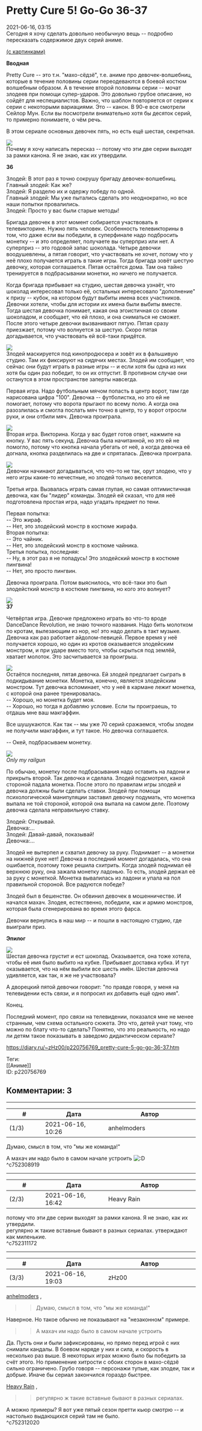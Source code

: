 Pretty Cure 5! Go-Go 36-37
==========================

  
2021-06-16, 03:15  
 Сегодня я хочу сделать довольно необычную вещь -- подробно пересказать содержимое двух серий аниме.   
   
  [(с картинками)](https://zHz00.diary.ru/p220756769.htm?index=1#linkmore220756769m1)      
   
  **Вводная**    
   
 Pretty Cure -- это т.н. "махо-сёдзё", т.е. аниме про девочек-волшебниц, которые в течение половины серии переодеваются в боевой костюм волшебным образом. А в течение второй половины серии -- мочат злодеев при помощи супер-ударов. Это довольно грубое описание, но сойдёт для неспециалистов. Важно, что шаблон повторяется от серии к серии с некоторыми вариациями. Это -- канон. В 90-е все смотрели Сейлор Мун. Если вы посмотрели внимательно хотя бы десяток серий, то примерно понимаете, о чём речь.   
   
 В этом сериале основных девочек пять, но есть ещё шестая, секретная.   
   
   [![](https://b.radikal.ru/b20/2106/bb/44d81f10741at.jpg)](https://b.radikal.ru/b20/2106/bb/44d81f10741a.jpg)     
 Почему я хочу написать пересказ -- потому что эти две серии выходят за рамки канона. Я не знаю, как их утвердили.   
   
  **36**    
   
 Злодей: В этот раз я точно сокрушу бригаду девочек-волшебниц.   
 Главный злодей: Как же?   
 Злодей: Я разделю их и одержу победу по одной.   
 Главный злодей: Мы уже пытались сделать это неоднократно, но все наши попытки провалились.   
 Злодей: Просто у вас были старые методы!   
   
 Бригада девочек в этот момент собирается участвовать в телевикторине. Нужно пять человек. Особенность телевикторины в том, что даже если вы победили, в суперфинале надо подбросить монетку -- и это определяет, получаете вы суперприз или нет. А суперприз -- это годовой запас шоколада. Четыре девочки воодушевлены, а пятая говорит, что участвовать не хочет, потому что у неё плохо получается играть в такие игры. Тогда бригада зовёт шестую девочку, которая соглашается. Пятая остаётся дома. Там она тайно тренируется в подбрасывании монетки, но ничего не получается.   
   
 Когда бригада прибывает на студию, шестая девочка узнаёт, что шоколад интересовал только её, остальных интересовало "дополнение" к призу -- кубок, на котором будут выбиты имена всех участников. Девочки хотели, чтобы для истории их имена были выбиты вместе. Тогда шестая девочка понимает, какая она эгоистичная со своим шоколадом, и сообщает, что ей плохо, и она сниматься не сможет. После этого четыре девочки вызванивают пятую. Пятая сразу приезжает, потому что волнуется за шестую. Скоро пятая догадывается, что участвовать ей всё-таки придётся.   
   
   [![](https://b.radikal.ru/b41/2106/3a/8b6cf8927b81t.jpg)](https://b.radikal.ru/b41/2106/3a/8b6cf8927b81.png)     
 Злодей маскируется под кинопродюсера и зовёт их в фальшивую студию. Там их фиксируют на сидячих местах. Злодей им сообщает, что сейчас они будут играть в разные игры -- и если хотя бы одна из них хотя бы один раз победит, то он их отпустит. В противном случае они останутся в этом пространстве заперты навсегда.   
   
 Первая игра. Надо футбольным мячом попасть в центр ворот, там где нарисована цифра "100". Девочка -- футболистка, но это ей не помогает, потому что ворота прыгают по всему полю. А когда она разозлилась и смогла послать мяч точно в центр, то у ворот отросли руки, и они отбили мяч. Девочка проиграла.   
   
   [![](https://c.radikal.ru/c13/2106/a9/2f7d4da3ae42t.jpg)](https://c.radikal.ru/c13/2106/a9/2f7d4da3ae42.png)     
 Вторая игра. Викторина. Когда у вас будет готов ответ, нажмите на кнопку. У вас пять секунд. Девочка была начитанной, но это ей не помогло, потому что кнопка начала убегать от неё, а когда девочка её догнала, кнопка разделилась на две и спряталась. Девочка проиграла.   
   
   [![](https://b.radikal.ru/b09/2106/d1/96734e6931b1t.jpg)](https://b.radikal.ru/b09/2106/d1/96734e6931b1.png)     
 Девочки начинают догадываться, что что-то не так, орут злодею, что у него игры какие-то нечестные, но злодей только веселится.   
   
 Третья игра. Вызвалась играть самая глупая, но самая оптимистичная девочка, как бы "лидер" команды. Злодей ей сказал, что для неё подготовлена простая игра, надо угадать предмет по тени.   
   
 Первая попытка:   
 -- Это жираф.   
 -- Нет, это злодейский монстр в костюме жирафа.   
 Вторая попытка:   
 -- Это чайник.   
 -- Нет, это злодейский монстр в костюме чайника.   
 Третья попытка, последняя:   
 -- Ну, в этот раз я не попадусь! Это злодейский монстр в костюме пингвина!   
 -- Нет, это просто пингвин.   
   
 Девочка проиграла. Потом выяснилось, что всё-таки это был злодейсткий монстр в костюме пингвина, но кого это волнует?   
   
   [![](https://d.radikal.ru/d11/2106/90/125de2457fe2t.jpg)](https://d.radikal.ru/d11/2106/90/125de2457fe2.png)     
  **37**    
   
 Четвёртая игра. Девочке предложено играть во что-то вроде DanceDance Revolution, не знаю точного названия. Надо бить молотком по кротам, вылезающим из нор, но! это надо делать в такт музыке. Девочка как раз работает айдолом-певицей. Первое время у неё получается хорошо, но один из кротов оказывается злодейским монстром, и при ударе вместо того, чтобы скрыться под землёй, хватает молоток. Это засчитывается за проигрыш.   
   
   [![](https://b.radikal.ru/b42/2106/b8/0c67ac431548t.jpg)](https://b.radikal.ru/b42/2106/b8/0c67ac431548.png)     
 Остаётся последняя, пятая девочка. Ей злодей предлагает сыграть в подкидывание монетки. Монетка, конечно, является злодейским монстром. Тут девочка вспоминает, что у неё в кармане лежит монетка, с которой она ранее тренировалась.   
 -- Хорошо, но монетка будет моя.   
 -- Хорошо, но тогда я добавляю условие. Если ты проиграешь, то отдашь мне ваш макгаффин.   
   
 Все шушукаются. Как так -- мы уже 70 серий сражаемся, чтобы злодеи не получили макгаффин, и тут такое. Но девочка соглашается.   
   
 -- Окей, подбрасываем монетку.   
   
   [![](https://b.radikal.ru/b22/2106/b4/db1871753ad4t.jpg)](https://b.radikal.ru/b22/2106/b4/db1871753ad4.png)    
  *Only my railgun*     
   
   
 По обычаю, монетку после подбрасывания надо оставить на ладони и прикрыть второй. Так девочка и сделала. Злодей подсмотрел, какой стороной падала монетка. После этого по правилам игры злодей и девочка должны были сделать ставки. Злодей при помощи психологической манипуляции заставил девочку подумать, что монетка выпала не той стороной, которой она выпала на самом деле. Поэтому девочка сделала неправильную ставку.   
   
 Злодей: Открывай.   
 Девочка:...   
 Злодей: Давай-давай, показывай!   
 Девочка:...   
   
 Злодей не вытерпел и схватил девочку за руку. Поднимает -- а монетки на нижней руке нет! Девочка в последний момент догадалась, что она ошибается, поэтому тоже решила схитрить. Когда злодей поднимал её верхнюю руку, она зажала монетку ладонью. То есть, злодей держал её за руку с монеткой. Монетка вывалилась из ладони и упала на пол правильной стороной. Все радуются победе?   
   
 Злодей был в бешенстве. Он обвинил девочек в мошенничестве. И начался махач. Злодея, естественно, победили, как и армию монстров, которая была сгенерирована во время этого фарса.   
   
 Девочки вернулись в наш мир -- и пошли в настоящую студию, где выиграли приз.   
   
  **Эпилог**    
   
   [![](https://b.radikal.ru/b00/2106/98/2edb5c75c2b0t.jpg)](https://b.radikal.ru/b00/2106/98/2edb5c75c2b0.png)     
 Шестая девочка грустит и ест шоколад. Оказывается, она тоже хотела, чтобы её имя было выбито на кубке. Прибывает доставка кубка. И тут оказывается, что на нём выбили все шесть имён. Шестая девочка удивляется, как так, я же не участвовала?   
   
 А дворецкий пятой девочки говорит: "по правде говоря, у меня на телевидении есть связи, и я попросил их добавить ещё одно имя".   
   
 Конец.   
   
 Последний момент, про связи на телевидении, показался мне не менее странным, чем схема остального сюжета. Это что, детей учат тому, что можно по блату что-то сделать? Понятно, что это реальность, но надо ли детям такое показывать в заведомо дидактическом сериале?     
  
<https://diary.ru/~zHz00/p220756769_pretty-cure-5-go-go-36-37.htm>  
  
Теги:  
[[Аниме]]  
ID: p220756769  


Комментарии: 3
--------------

  


---



|         #         |              Дата              |                     Автор                     |           ID           |
| --- | --- | --- | --- |
| (1/3) | 2021-06-16, 10:26 | anhelmoders | c752308919 |

  
 Думаю, смысл в том, что "мы же команда!"   
   
 А махач им надо было в самом начале устроить ![:D](/picture/1131.gif)   
 ^c752308919

---



|         #         |              Дата              |                     Автор                     |           ID           |
| --- | --- | --- | --- |
| (2/3) | 2021-06-16, 16:42 | Heavy Rain | c752311172 |

  
  потому что эти две серии выходят за рамки канона. Я не знаю, как их утвердили.    
 регулярно ж такие вставные бывают в разных сериалах. утверждают как миленькие.   
 ^c752311172

---



|         #         |              Дата              |                     Автор                     |           ID           |
| --- | --- | --- | --- |
| (3/3) | 2021-06-16, 19:03 | zHz00 | c752312020 |

  
  [anhelmoders](https://anhelmoders.diary.ru "No plans. Only wonders.")  ,   
 >>Думаю, смысл в том, что "мы же команда!"   
   
 Наверное. Но такое обычно не показывают на "незаконном" примере.   
   
 >>А махач им надо было в самом начале устроить   
   
 Да. Пусть они и были зафиксированы, но прямо перед игрой с них снимали кандалы. В боевом наряде у них и сила, и скорость в несколько раз выше. В некоторых играх можно было бы победить за счёт этого. Но применение хитрости с обоих сторон в махо-сёдзё сильно ограничено. Грубо говоря -- персонажи тупые, как злодеи, так и добрые. Иначе бы сериал закончился гораздо быстрее.   
   
  [Heavy Rain](https://kogacz.diary.ru "emotional weather report")  ,   
   
 >>регулярно ж такие вставные бывают в разных сериалах.   
   
 А можно примеры? Я вот уже пятый сезон претти кьюр смотрю -- и настолько выдающихся серий там не было.   
 ^c752312020